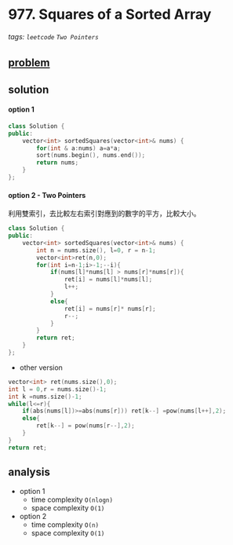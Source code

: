 # 977. Squares of a Sorted Array

###### tags: `leetcode` `Two Pointers`

## [problem](https://leetcode.com/problems/squares-of-a-sorted-array/)

## solution

#### option 1
```c++
class Solution {
public:
    vector<int> sortedSquares(vector<int>& nums) {
        for(int & a:nums) a=a*a;
        sort(nums.begin(), nums.end());
        return nums;
    }
};
```

#### option 2 - Two Pointers
利用雙索引，去比較左右索引對應到的數字的平方，比較大小。

```c++
class Solution {
public:
    vector<int> sortedSquares(vector<int>& nums) {
        int n = nums.size(), l=0, r = n-1;
        vector<int>ret(n,0);
        for(int i=n-1;i>-1;--i){
            if(nums[l]*nums[l] > nums[r]*nums[r]){
                ret[i] = nums[l]*nums[l];
                l++;
            }
            else{
                ret[i] = nums[r]* nums[r];
                r--;
            }
        }
        return ret;
    }
};
```
- other version
```c++
vector<int> ret(nums.size(),0);
int l = 0,r = nums.size()-1;
int k =nums.size()-1;
while(l<=r){
    if(abs(nums[l])>=abs(nums[r])) ret[k--] =pow(nums[l++],2);
    else{
        ret[k--] = pow(nums[r--],2);
    }
}
return ret;
```

## analysis
- option 1
    - time complexity `O(nlogn)`
    - space complexity `O(1)`
- option 2
    - time complexity `O(n)`
    - space complexity `O(1)`